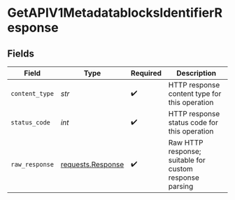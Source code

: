 # GetAPIV1MetadatablocksIdentifierResponse


## Fields

| Field                                                                                 | Type                                                                                  | Required                                                                              | Description                                                                           |
| ------------------------------------------------------------------------------------- | ------------------------------------------------------------------------------------- | ------------------------------------------------------------------------------------- | ------------------------------------------------------------------------------------- |
| `content_type`                                                                        | *str*                                                                                 | :heavy_check_mark:                                                                    | HTTP response content type for this operation                                         |
| `status_code`                                                                         | *int*                                                                                 | :heavy_check_mark:                                                                    | HTTP response status code for this operation                                          |
| `raw_response`                                                                        | [requests.Response](https://requests.readthedocs.io/en/latest/api/#requests.Response) | :heavy_check_mark:                                                                    | Raw HTTP response; suitable for custom response parsing                               |
